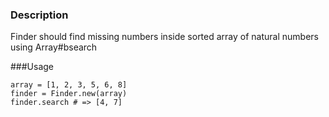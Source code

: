 ### Description
Finder should find missing numbers inside sorted array of natural numbers using Array#bsearch

###Usage
```
array = [1, 2, 3, 5, 6, 8]
finder = Finder.new(array)
finder.search # => [4, 7]
```
